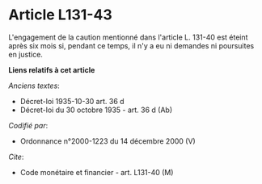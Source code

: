# Article L131-43

L'engagement de la caution mentionné dans l'article L. 131-40 est éteint après six mois si, pendant ce temps, il n'y a eu ni
demandes ni poursuites en justice.

**Liens relatifs à cet article**

_Anciens textes_:

  - Décret-loi 1935-10-30 art. 36 d
  - Décret-loi du 30 octobre 1935 - art. 36 d (Ab)

_Codifié par_:

  - Ordonnance n°2000-1223 du 14 décembre 2000 (V)

_Cite_:

  - Code monétaire et financier - art. L131-40 (M)
